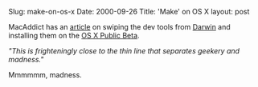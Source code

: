 Slug: make-on-os-x
Date: 2000-09-26
Title: 'Make' on OS X
layout: post

MacAddict has an <a href="http://www.macaddict.com/content/news/2000/09/13/18709">article</a> on swiping the dev tools from <a href="http://www.publicsource.apple.com/projects/darwin/">Darwin</a> and installing them on the <a href="http://www.apple.com/macosx/">OS X Public Beta</a>.

<i>&quot;This is frighteningly close to the thin line that separates geekery and madness.&quot;</i>

Mmmmmm, madness.
